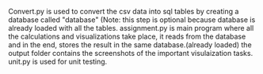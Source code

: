 Convert.py is used to convert the csv data into sql tables by creating a database called "database" (Note: this step is optional because database is already loaded with all the tables.
assignment.py is main program where all the calculations and visualizations take place, it reads from the database and in the end, stores the result in the same database.(already loaded)
the output folder contains the screenshots of the important visulaization tasks.
unit.py is used for unit testing.
